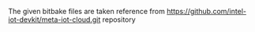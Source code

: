 The given bitbake files are taken reference from https://github.com/intel-iot-devkit/meta-iot-cloud.git repository 

